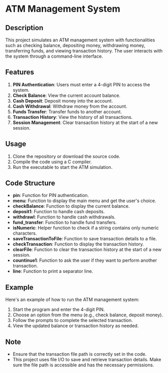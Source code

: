 # ATM Management System

## Description
This project simulates an ATM management system with functionalities such as checking balance, depositing money, withdrawing money, transferring funds, and viewing transaction history. The user interacts with the system through a command-line interface.

## Features
1. **PIN Authentication**: Users must enter a 4-digit PIN to access the system.
2. **Check Balance**: View the current account balance.
3. **Cash Deposit**: Deposit money into the account.
4. **Cash Withdrawal**: Withdraw money from the account.
5. **Funds Transfer**: Transfer funds to another account.
6. **Transaction History**: View the history of all transactions.
7. **Session Management**: Clear transaction history at the start of a new session.

## Usage
1. Clone the repository or download the source code.
2. Compile the code using a C compiler.
3. Run the executable to start the ATM simulation.

## Code Structure
- **pin**: Function for PIN authentication.
- **menu**: Function to display the main menu and get the user's choice.
- **checkBalance**: Function to display the current balance.
- **deposit1**: Function to handle cash deposits.
- **withdrawl**: Function to handle cash withdrawals.
- **fund_transfer**: Function to handle fund transfers.
- **isNumeric**: Helper function to check if a string contains only numeric characters.
- **saveTransactionToFile**: Function to save transaction details to a file.
- **checkTransaction**: Function to display the transaction history.
- **clearFile**: Function to clear the transaction history at the start of a new session.
- **countinue1**: Function to ask the user if they want to perform another transaction.
- **line**: Function to print a separator line.

## Example
Here's an example of how to run the ATM management system:

1. Start the program and enter the 4-digit PIN.
2. Choose an option from the menu (e.g., check balance, deposit money).
3. Follow the prompts to complete the selected transaction.
4. View the updated balance or transaction history as needed.

## Note
- Ensure that the transaction file path is correctly set in the code.
- This project uses file I/O to save and retrieve transaction details. Make sure the file path is accessible and has the necessary permissions.

